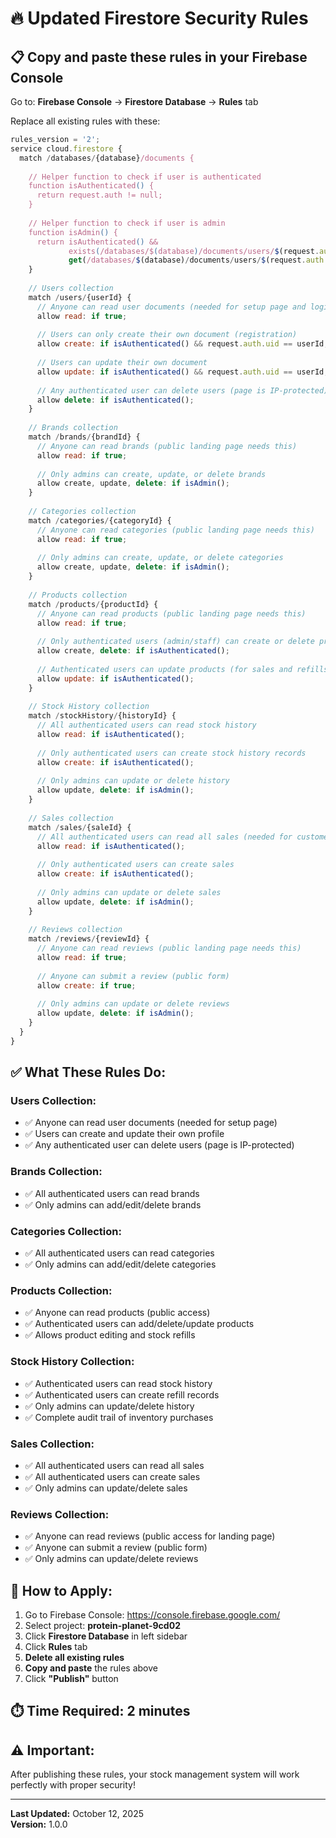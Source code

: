 # 🔥 Updated Firestore Security Rules

## 📋 Copy and paste these rules in your Firebase Console

Go to: **Firebase Console** → **Firestore Database** → **Rules** tab

Replace all existing rules with these:

```javascript
rules_version = '2';
service cloud.firestore {
  match /databases/{database}/documents {
    
    // Helper function to check if user is authenticated
    function isAuthenticated() {
      return request.auth != null;
    }
    
    // Helper function to check if user is admin
    function isAdmin() {
      return isAuthenticated() && 
             exists(/databases/$(database)/documents/users/$(request.auth.uid)) &&
             get(/databases/$(database)/documents/users/$(request.auth.uid)).data.userType == 'admin';
    }
    
    // Users collection
    match /users/{userId} {
      // Anyone can read user documents (needed for setup page and login)
      allow read: if true;
      
      // Users can only create their own document (registration)
      allow create: if isAuthenticated() && request.auth.uid == userId;
      
      // Users can update their own document
      allow update: if isAuthenticated() && request.auth.uid == userId;
      
      // Any authenticated user can delete users (page is IP-protected)
      allow delete: if isAuthenticated();
    }
    
    // Brands collection
    match /brands/{brandId} {
      // Anyone can read brands (public landing page needs this)
      allow read: if true;
      
      // Only admins can create, update, or delete brands
      allow create, update, delete: if isAdmin();
    }
    
    // Categories collection
    match /categories/{categoryId} {
      // Anyone can read categories (public landing page needs this)
      allow read: if true;
      
      // Only admins can create, update, or delete categories
      allow create, update, delete: if isAdmin();
    }
    
    // Products collection
    match /products/{productId} {
      // Anyone can read products (public landing page needs this)
      allow read: if true;
      
      // Only authenticated users (admin/staff) can create or delete products
      allow create, delete: if isAuthenticated();
      
      // Authenticated users can update products (for sales and refills)
      allow update: if isAuthenticated();
    }
    
    // Stock History collection
    match /stockHistory/{historyId} {
      // All authenticated users can read stock history
      allow read: if isAuthenticated();
      
      // Only authenticated users can create stock history records
      allow create: if isAuthenticated();
      
      // Only admins can update or delete history
      allow update, delete: if isAdmin();
    }
    
    // Sales collection
    match /sales/{saleId} {
      // All authenticated users can read all sales (needed for customer purchase history)
      allow read: if isAuthenticated();
      
      // Only authenticated users can create sales
      allow create: if isAuthenticated();
      
      // Only admins can update or delete sales
      allow update, delete: if isAdmin();
    }
    
    // Reviews collection
    match /reviews/{reviewId} {
      // Anyone can read reviews (public landing page needs this)
      allow read: if true;
      
      // Anyone can submit a review (public form)
      allow create: if true;
      
      // Only admins can update or delete reviews
      allow update, delete: if isAdmin();
    }
  }
}
```

## ✅ What These Rules Do:

### **Users Collection:**
- ✅ Anyone can read user documents (needed for setup page)
- ✅ Users can create and update their own profile
- ✅ Any authenticated user can delete users (page is IP-protected)

### **Brands Collection:**
- ✅ All authenticated users can read brands
- ✅ Only admins can add/edit/delete brands

### **Categories Collection:**
- ✅ All authenticated users can read categories
- ✅ Only admins can add/edit/delete categories

### **Products Collection:**
- ✅ Anyone can read products (public access)
- ✅ Authenticated users can add/delete/update products
- ✅ Allows product editing and stock refills

### **Stock History Collection:**
- ✅ Authenticated users can read stock history
- ✅ Authenticated users can create refill records
- ✅ Only admins can update/delete history
- ✅ Complete audit trail of inventory purchases

### **Sales Collection:**
- ✅ All authenticated users can read all sales
- ✅ All authenticated users can create sales
- ✅ Only admins can update/delete sales

### **Reviews Collection:**
- ✅ Anyone can read reviews (public access for landing page)
- ✅ Anyone can submit a review (public form)
- ✅ Only admins can update/delete reviews

## 🚀 How to Apply:

1. Go to Firebase Console: https://console.firebase.google.com/
2. Select project: **protein-planet-9cd02**
3. Click **Firestore Database** in left sidebar
4. Click **Rules** tab
5. **Delete all existing rules**
6. **Copy and paste** the rules above
7. Click **"Publish"** button

## ⏱️ Time Required: 2 minutes

## ⚠️ Important:

After publishing these rules, your stock management system will work perfectly with proper security!

---

**Last Updated:** October 12, 2025  
**Version:** 1.0.0

